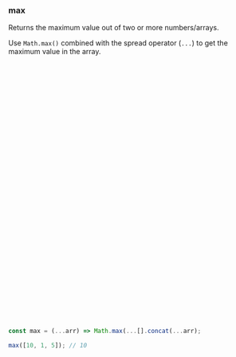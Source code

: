### max

Returns the maximum value out of two or more numbers/arrays.

Use `Math.max()` combined with the spread operator (`...`) to get the maximum value in the array.

```js






































const max = (...arr) => Math.max(...[].concat(...arr);
```

```js
max([10, 1, 5]); // 10
```
